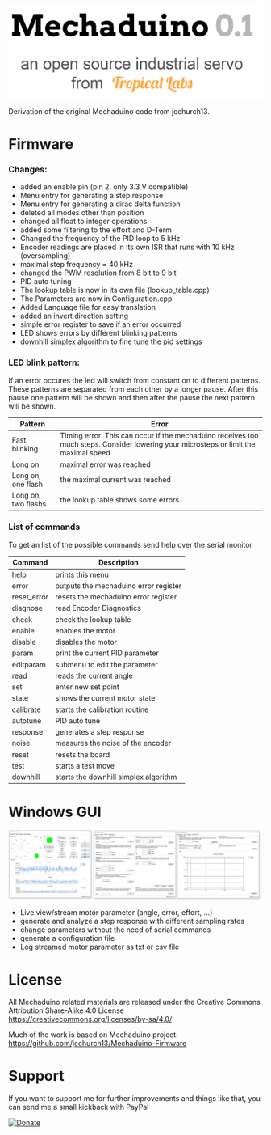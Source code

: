 ![logo](https://github.com/Kaiwol1990/Mechaduino/blob/dev/images/header.PNG)

Derivation of the original Mechaduino code from jcchurch13.

# Firmware
### Changes:

- added an enable pin (pin 2, only 3.3 V compatible)
- Menu entry for generating a step response
- Menu entry for generating a dirac delta function
- deleted all modes other than position 
- changed all float to integer operations
- added some filtering to the effort and D-Term
- Changed the frequency of the PID loop to 5 kHz
- Encoder readings are placed in its own ISR that runs with 10 kHz (oversampling)
- maximal step frequency = 40 kHz
- changed the PWM resolution from 8 bit to 9 bit
- PID auto tuning
- The lookup table is now in its own file (lookup_table.cpp)
- The Parameters are now in Configuration.cpp
- Added Language file for easy translation
- added an invert direction setting
- simple error register to save if an error occurred
- LED shows errors by different blinking patterns
- downhill simplex algorithm to fine tune the pid settings


### LED blink pattern:
If an error occures the led will switch from constant on to different patterns. These patterns are separated from each other by a longer pause. After this pause one pattern will be shown and then after the pause the next pattern will be shown.

|Pattern| Error|
|-------|------|
|Fast blinking | Timing error. This can occur if the mechaduino receives too much steps. Consider lowering your microsteps or limit the maximal speed|
|Long on | maximal error was reached|
|Long on, one flash | the maximal current was reached|
|Long on, two flashs | the lookup table shows some errors|


### List of commands
To get an list of the possible commands send help over the serial monitor

|Command|Description|
|-------|-----------|
|help | prints this menu|
|error | outputs the mechaduino error register|
|reset_error | resets the mechaduino error register|
|diagnose | read Encoder Diagnostics|
|check | check the lookup table|
|enable | enables the motor|
|disable | disables the motor|
|param | print the current PID parameter|
|editparam | submenu to edit the parameter|
|read | reads the current angle|
|set | enter new set point|
|state | shows the current motor state|
|calibrate | starts the calibration routine|
|autotune | PID auto tune|
|response | generates a step response|
|noise | measures the noise of the encoder|
|reset | resets the board|
|test | starts a test move|
|downhill | starts the downhill simplex algorithm|


# Windows GUI
![image](images/GUI.png)
- Live view/stream motor parameter (angle, error, effort, ...)
- generate and analyze a step response with different sampling rates
- change parameters without the need of serial commands
- generate a configuration file 
- Log streamed motor parameter as txt or csv file

# License
All Mechaduino related materials are released under the Creative Commons Attribution Share-Alike 4.0 License
https://creativecommons.org/licenses/by-sa/4.0/

Much of the work is based on Mechaduino project:
https://github.com/jcchurch13/Mechaduino-Firmware


# Support
If you want to support me for further improvements and things like that, you can send me a small kickback with PayPal

[![Donate](https://img.shields.io/badge/Donate-PayPal-green.svg)](https://www.paypal.com/cgi-bin/webscr?cmd=_s-xclick&hosted_button_id=64GHBDR3Z55JE)
